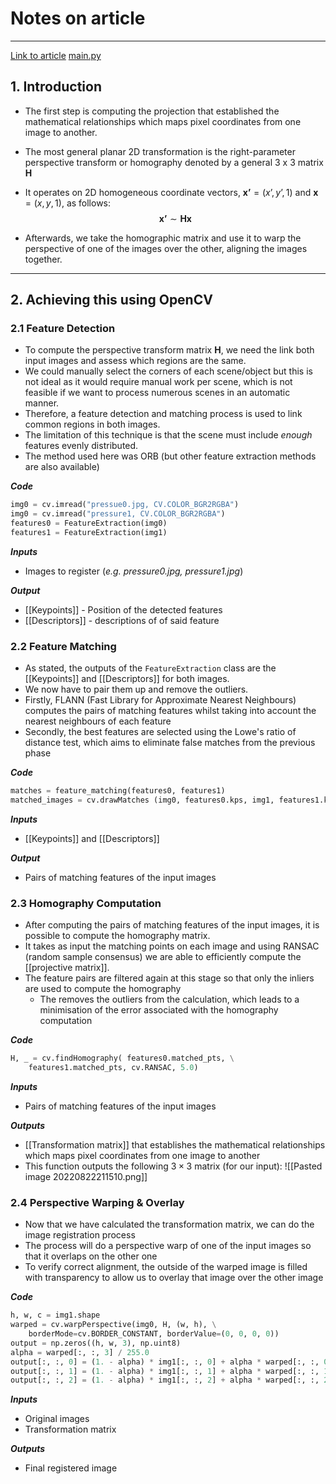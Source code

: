 # Notes on article
---
[Link to article](https://magamig.github.io/posts/accurate-image-alignment-and-registration-using-opencv/)
[main.py](file://)

## 1. Introduction
- The first step is computing the projection that established the mathematical relationships which maps pixel coordinates from one image to another.
- The most general planar 2D transformation is the right-parameter perspective transform or homography denoted by a general 3 x 3 matrix $\mathbf{H}$ 

- It operates on 2D homogeneous coordinate vectors, $\mathbf{x’} = (x’,y’,1)$ and $\mathbf{x} = (x,y,1)$, as follows:
$$\mathbf{x’} \sim \mathbf{Hx}$$
- Afterwards, we take the homographic matrix and use it to warp the perspective of one of the images over the other, aligning the images together.
---

## 2. Achieving this using OpenCV
### 2.1 Feature Detection
- To compute the perspective transform matrix $\mathbf{H}$, we need the link both input images and assess which regions are the same.
- We could manually select the corners of each scene/object but this is not ideal as it would require manual work per scene, which is not feasible if we want to process numerous scenes in an automatic manner.
- Therefore,  a feature detection and matching process is used to link common regions in both images.
- The limitation of this technique is that the scene must include *enough* features evenly distributed.
- The method used here was ORB (but other feature extraction methods are also available)

***Code***
```python
img0 = cv.imread("pressue0.jpg, CV.COLOR_BGR2RGBA")
img0 = cv.imread("pressure1, CV.COLOR_BGR2RGBA")
features0 = FeatureExtraction(img0)
features1 = FeatureExtraction(img1)
```

***Inputs***
- Images to register (*e.g. pressure0.jpg, pressure1.jpg*)

***Output***
- [[Keypoints]] - Position of the detected features
- [[Descriptors]] - descriptions of of said feature


### 2.2 Feature Matching
- As stated, the outputs of the `FeatureExtraction` class are the [[Keypoints]] and [[Descriptors]] for both images.
- We now have to pair them up and remove the outliers.
- Firstly, FLANN (Fast Library for Approximate Nearest Neighbours) computes the pairs of matching features whilst taking into account the nearest neighbours of each feature
- Secondly, the best features are selected using the Lowe's ratio of distance test, which aims to eliminate false matches from the previous phase

***Code***
```python
matches = feature_matching(features0, features1)
matched_images = cv.drawMatches (img0, features0.kps, img1, features1.kps, matches None, flags=2)
```

***Inputs***
- [[Keypoints]] and [[Descriptors]]

***Output***
- Pairs of matching features of the input images


### 2.3 Homography Computation
- After computing the pairs of matching features of the input images, it is possible to compute the homography matrix.
- It takes as input the matching points on each image and using RANSAC (random sample consensus) we are able to efficiently compute the [[projective matrix]].
- The feature pairs are filtered again at this stage so that only the inliers are used to compute the homography
	- The removes the outliers from the calculation, which leads to a minimisation of the error associated with the homography computation

***Code***
```python
H, _ = cv.findHomography( features0.matched_pts, \
    features1.matched_pts, cv.RANSAC, 5.0)
```

***Inputs***
- Pairs of matching features of the input images

***Outputs***
- [[Transformation matrix]] that establishes the mathematical relationships which maps pixel coordinates from one image to another
- This function outputs the following $3 \times 3$ matrix (for our input):
![[Pasted image 20220822211510.png]]


### 2.4 Perspective Warping & Overlay
- Now that we have calculated the transformation matrix, we can do the image registration process
- The process will do a perspective warp of one of the input images so that it overlaps on the other one
- To verify correct alignment, the outside of the warped image is filled with transparency to allow us to overlay that image over the other image

***Code***
```python
h, w, c = img1.shape
warped = cv.warpPerspective(img0, H, (w, h), \
    borderMode=cv.BORDER_CONSTANT, borderValue=(0, 0, 0, 0))
output = np.zeros((h, w, 3), np.uint8)
alpha = warped[:, :, 3] / 255.0
output[:, :, 0] = (1. - alpha) * img1[:, :, 0] + alpha * warped[:, :, 0]
output[:, :, 1] = (1. - alpha) * img1[:, :, 1] + alpha * warped[:, :, 1]
output[:, :, 2] = (1. - alpha) * img1[:, :, 2] + alpha * warped[:, :, 2]
```

***Inputs***
- Original images
- Transformation matrix

***Outputs***
- Final registered image
